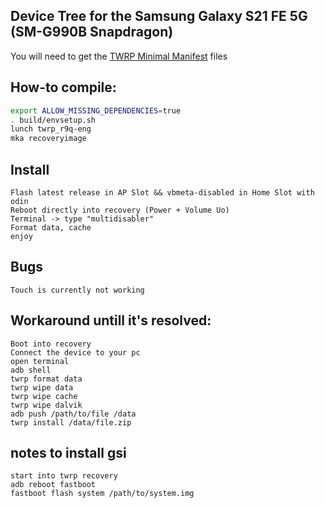## Device Tree for the Samsung Galaxy S21 FE 5G (SM-G990B Snapdragon)
You will need to get the [TWRP Minimal Manifest](https://github.com/minimal-manifest-twrp/platform_manifest_twrp_aosp) files

## How-to compile:

```sh
export ALLOW_MISSING_DEPENDENCIES=true
. build/envsetup.sh
lunch twrp_r9q-eng
mka recoveryimage
```

## Install

```
Flash latest release in AP Slot && vbmeta-disabled in Home Slot with odin
Reboot directly into recovery (Power + Volume Uo)
Terminal -> type "multidisabler"
Format data, cache
enjoy
```

## Bugs

```
Touch is currently not working
```

## Workaround untill it's resolved:

```
Boot into recovery
Connect the device to your pc
open terminal
adb shell
twrp format data
twrp wipe data
twrp wipe cache
twrp wipe dalvik
adb push /path/to/file /data
twrp install /data/file.zip
```

## notes to install gsi

```
start into twrp recovery
adb reboot fastboot
fastboot flash system /path/to/system.img
```
